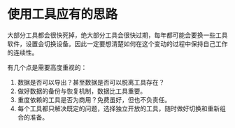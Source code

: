 # 使用工具应有的思路



大部分工具都会很快死掉，绝大部分工具会很快过期，每年都可能会要换一些工具软件，设置会切换设备。因此一定要想清楚如何在这个变动的过程中保持自己工作的连续性。



有几个点是需要高度重视的：

1.   数据是否可以导出？甚至数据是否可以脱离工具存在？
2.   做好数据的备份与恢复机制，数据比工具重要。
3.   重度依赖的工具是否为商用？免费虽好，但也不负责任。
4.   每个工具都只解决既定的问题，选择独立开放的工具，随时做好切换和重新组合的准备。
